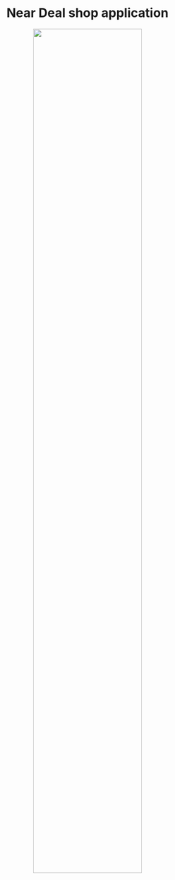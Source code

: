 <h1 align="center">
    Near Deal shop application
</h1> 

<div align="center">
 <a href="https://www.youtube.com/watch?v=BxQ5BruD3yY">
  <img src="https://user-images.githubusercontent.com/51857638/125622011-1cff591d-85ca-43c0-ac58-eba16ee1bd14.png" width="70%">
 </a>
</div>

